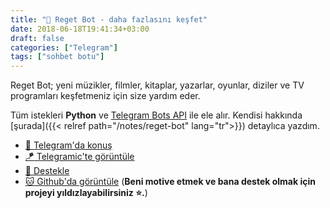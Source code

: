 ```yaml
---
title: "🚩 Reget Bot - daha fazlasını keşfet"
date: 2018-06-18T19:41:34+03:00
draft: false
categories: ["Telegram"]
tags: ["sohbet botu"]
---
```


Reget Bot; yeni müzikler, filmler, kitaplar, yazarlar, oyunlar, diziler ve TV programları keşfetmeniz için size yardım eder.

Tüm istekleri __Python__ ve [Telegram Bots API](https://core.telegram.org/bots/api) ile ele alır. Kendisi hakkında [şurada]({{< relref path="/notes/reget-bot" lang="tr">}}) detaylıca yazdım.

- [:speak_no_evil: Telegram'da konuş](https://bit.ly/regetbot-telegram)
- [:kite: Telegramic'te görüntüle](https://bit.ly/regetbot-telegramic)
- [:stars: Destekle](https://bit.ly/regetbot-rating)
- [:cat: Github'da görüntüle](https://bit.ly/regetbot-github) (__Beni motive etmek ve bana destek olmak için projeyi yıldızlayabilirsiniz ⭐️.__)  
